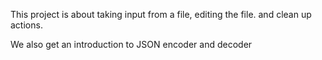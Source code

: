 This project is about taking input from a file, editing the file. and clean up actions.

We also get an introduction to JSON encoder and decoder
